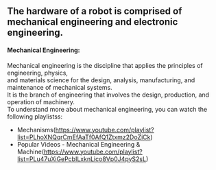 ## The hardware of a robot is comprised of mechanical engineering and electronic engineering.
#### Mechanical Engineering:
  Mechanical engineering is the discipline that applies the principles of engineering, physics,  
  and materials science for the design, analysis, manufacturing, and maintenance of mechanical systems.  
  It is the branch of engineering that involves the design, production, and operation of machinery.  
  To understand more about mechanical engineering, you can watch the following playlistss:
  * Mechanisms(https://www.youtube.com/playlist?list=PLhoXNQqrCmEfAaTf0AfQ1Ztxmz2DoZiCk)
  * Popular Videos - Mechanical Engineering & Machine(https://www.youtube.com/playlist?list=PLu47uXiGePcbILxknLico8Vp0J4pyS2sL)
